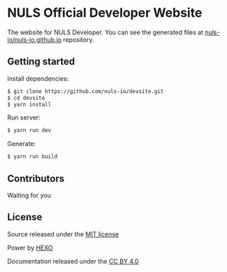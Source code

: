 # NULS Official Developer Website

The website for NULS Developer. You can see the generated files at [nuls-io/nuls-io.github.io](https://github.com/nuls-io/nuls-io.github.io) repository.

## Getting started

Install dependencies:

```bash
$ git clone https://github.com/nuls-io/devsite.git
$ cd devsite
$ yarn install
```

Run server:

```bash
$ yarn run dev
```

Generate:

```bash
$ yarn run build
```

## Contributors

 Waiting for you

## License

Source released under the [MIT license](https://opensource.org/licenses/MIT)

Power by [HEXO](https://hexo.io)

Documentation released under the [CC BY 4.0](https://creativecommons.org/licenses/by/4.0/)


